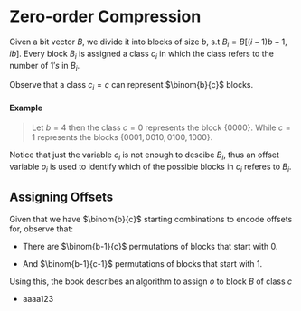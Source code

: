 # Zero-order Compression

Given a bit vector $B$, we divide it into blocks of size $b$, s.t $B_i = B[(i-1)b+1, ib]$.
Every block $B_i$ is assigned a class $c_i$ in which the class refers to the number of $1's$ in $B_i$.

Observe that a class $c_i = c$ can represent $\binom{b}{c}$ blocks.

#### Example
> Let $b=4$ then the class $c=0$ represents the block $\{0000\}$.
> While $c=1$ represents the blocks $\{0001, 0010, 0100, 1000\}$.

Notice that just the variable $c_i$ is not enough to descibe $B_i$, thus an offset 
variable $o_i$ is used to identify which of the possible blocks in $c_i$ referes to $B_i$.

## Assigning Offsets
Given that we have $\binom{b}{c}$ starting combinations to encode offsets for, observe that:
- There are $\binom{b-1}{c}$ permutations of blocks that start with 0.

- And $\binom{b-1}{c-1}$ permutations of blocks that start with 1.

Using this, the book describes an algorithm to assign $o$ to block $B$ of class $c$
- aaaa123

